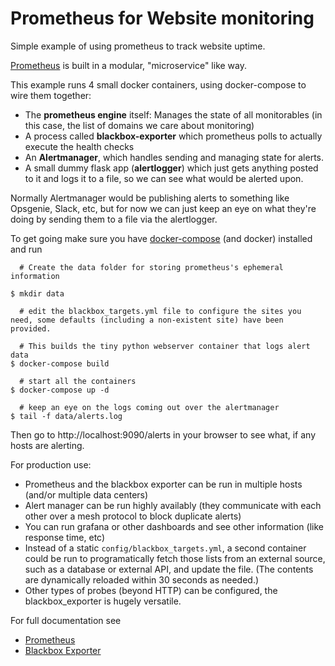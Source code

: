 # Prometheus for Website monitoring

Simple example of using prometheus to track website uptime.

[Prometheus](https://prometheus.io) is built in a modular, "microservice" like way.

This example runs 4 small docker containers, using docker-compose to wire them together:

* The **prometheus engine** itself: Manages the state of all monitorables (in this case, the list of domains we care about monitoring)
* A process called **blackbox-exporter** which prometheus polls to actually execute the health checks
* An **Alertmanager**, which handles sending and managing state for alerts.
* A small dummy flask app (**alertlogger**) which just gets anything posted to it and logs it to a file, so we can see what would be alerted upon.

Normally Alertmanager would be publishing alerts to something like Opsgenie, Slack, etc, but for now we can just keep an eye on what they're doing by sending them to a file via the alertlogger.

To get going make sure you have [docker-compose](https://docs.docker.com/compose/) (and docker) installed and run

      # Create the data folder for storing prometheus's ephemeral information

    $ mkdir data

      # edit the blackbox_targets.yml file to configure the sites you need, some defaults (including a non-existent site) have been provided.

      # This builds the tiny python webserver container that logs alert data
    $ docker-compose build

      # start all the containers
    $ docker-compose up -d

      # keep an eye on the logs coming out over the alertmanager
    $ tail -f data/alerts.log

Then go to http://localhost:9090/alerts in your browser to see what, if any hosts are alerting.

For production use:

* Prometheus and the blackbox exporter can be run in multiple hosts (and/or multiple data centers)
* Alert manager can be run highly availably (they communicate with each other over a mesh protocol to block duplicate alerts)
* You can run grafana or other dashboards and see other information (like response time, etc)
* Instead of a static `config/blackbox_targets.yml`, a second container could be run to programatically fetch those lists from an external source, such as a database or external API, and update the file. (The contents are dynamically reloaded within 30 seconds as needed.)
* Other types of probes (beyond HTTP) can be configured, the blackbox_exporter is hugely versatile.

For full documentation see

* [Prometheus](https://prometheus.io/)
* [Blackbox Exporter](https://github.com/prometheus/blackbox_exporter)
